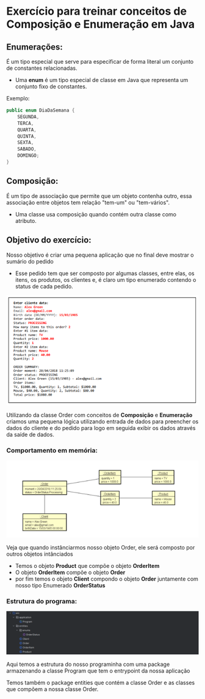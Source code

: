 # Exercício para treinar conceitos de Composição e Enumeração em Java

## Enumerações:
É um tipo especial que serve para especificar de forma literal um conjunto de constantes relacionadas.
* Uma **enum** é um tipo especial de classe em Java que representa um conjunto fixo de constantes.

Exemplo:
``` Java
public enum DiaDaSemana {
    SEGUNDA, 
    TERCA, 
    QUARTA, 
    QUINTA, 
    SEXTA, 
    SABADO, 
    DOMINGO;
}
```
## Composição:
É um tipo de associação que permite que um objeto contenha outro, essa associação entre objetos tem
relação "tem-um" ou "tem-vários".
* Uma classe usa composição quando contém outra classe como atributo.

## Objetivo do exercício:


Nosso objetivo é criar uma pequena aplicação que no final deve mostrar o sumário do pedido
* Esse pedido tem que ser composto por algumas classes, entre elas, os itens, os produtos, os clientes e,
é claro um tipo enumerado contendo o status de cada pedido.

![exemplo](./img/exemplo.png)

Utilizando da classe Order com conceitos de **Composição** e **Enumeração** criamos uma pequena lógica
utilizando entrada de dados para preencher os dados do cliente e do pedido para logo em seguida exibir
os dados através da saíde de dados.

### Comportamento em memória:
![memoria](./img/objetoemmemoria.png)

Veja que quando instânciarmos nosso objeto Order, ele será composto por outros objetos intânciados
* Temos o objeto **Product** que compõe o objeto **OrderItem**
* O objeto **OrderItem** compõe o objeto **Order**
* por fim temos o objeto **Client** compondo o objeto **Order** juntamente com nosso tipo Enumerado
  **OrderStatus**

### Estrutura do programa:
![estrutura](./img/estrutura.png)

Aqui temos a estrutura do nosso programinha com uma package armazenando a classe Program que tem o entrypoint
da nossa aplicação

Temos também o package entities que contém a classe Order e as classes que compõem a nossa classe Order.